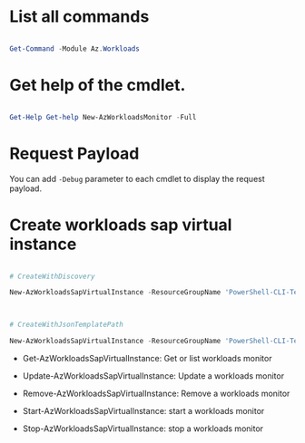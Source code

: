 # List all commands
```powershell
Get-Command -Module Az.Workloads
```

# Get help of the cmdlet.
```powershell
Get-Help Get-help New-AzWorkloadsMonitor -Full
```

# Request Payload

You can add `-Debug` parameter to each cmdlet to display the request payload. 

# Create workloads sap virtual instance
```powershell
# CreateWithDiscovery
New-AzWorkloadsSapVirtualInstance -ResourceGroupName 'PowerShell-CLI-TestRG' -Name L02 -Location eastus2 -Environment 'Prod' -SapProduct 'S4HANA' -CentralServerVmId '/subscriptions/49d64d54-e966-4c46-a868-1999802b762c/resourceGroups/DHRUV-SVI-SCALE-TEST-AVSDISCOVERY8.2.202109120216FEB5738-INFRA/providers/Microsoft.Compute/virtualMachines/a12appvm0'

# CreateWithJsonTemplatePath
New-AzWorkloadsSapVirtualInstance -ResourceGroupName 'PowerShell-CLI-TestRG' -Name L02 -Location eastuseuap -Environment 'Prod' -SapProduct 'S4HANA' -Configuration .\test\configuration.json -Tag @{'k1'='v1'} -IdentityType 'UserAssigned' -ManagedResourceGroupName "L02-rg" -UserAssignedIdentity @{'/subscriptions/49d64d54-e966-4c46-a868-1999802b762c/resourcegroups/SAP-E2ETest-rg/providers/Microsoft.ManagedIdentity/userAssignedIdentities/E2E-RBAC-MSI'='v1'}
```


+ Get-AzWorkloadsSapVirtualInstance: Get or list workloads monitor
+ Update-AzWorkloadsSapVirtualInstance: Update a workloads monitor
+ Remove-AzWorkloadsSapVirtualInstance: Remove a workloads monitor
+ Start-AzWorkloadsSapVirtualInstance: start a workloads monitor
+ Stop-AzWorkloadsSapVirtualInstance: stop a workloads monitor
```

